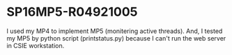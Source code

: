 # SP16MP5-R04921005

I used my MP4 to implement MP5 (monitering active threads).
And, I tested my MP5 by python script (printstatus.py) because I can't run the web server in CSIE workstation.
